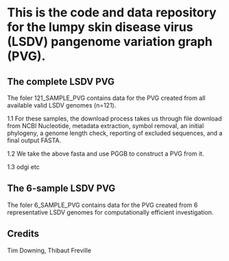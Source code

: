 # This is the code and data repository for the lumpy skin disease virus (LSDV) pangenome variation graph (PVG).

## The complete LSDV PVG 

The foler 121_SAMPLE_PVG contains data for the PVG created from all available valid LSDV genomes (n=121).

1.1 For these samples, the download process takes us through file download from NCBI Nucleotide, metadata extraction, symbol removal, an initial phylogeny, a genome length check, reporting of excluded sequences, and a final output FASTA.

1.2 We take the above fasta and use PGGB to construct a PVG from it.

1.3 odgi etc

## The 6-sample LSDV PVG

The foler 6_SAMPLE_PVG contains data for the PVG created from 6 representative LSDV genomes for computationally efficient investigation.



## Credits

Tim Downing, Thibaut Freville
